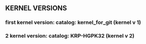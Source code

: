 ## KERNEL VERSIONS
### first kernel version: catalog: kernel_for_git (kernel v 1)
### 2 kernel version: catalog: KRP-HGPK32 (kernel v 2)
